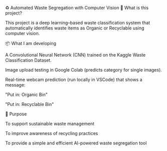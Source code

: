 ♻️ Automated Waste Segregation with Computer Vision
📌 What is this project?

This project is a deep learning–based waste classification system that automatically identifies waste items as Organic or Recyclable using computer vision.

📦 What I am developing

A Convolutional Neural Network (CNN) trained on the Kaggle Waste Classification Dataset.

Image upload testing in Google Colab (predicts category for single images).

Real-time webcam prediction (run locally in VSCode) that shows a message:

"Put in: Organic Bin"

"Put in: Recyclable Bin"

🎯 Purpose

To support sustainable waste management

To improve awareness of recycling practices

To provide a simple and efficient AI-powered waste segregation tool
